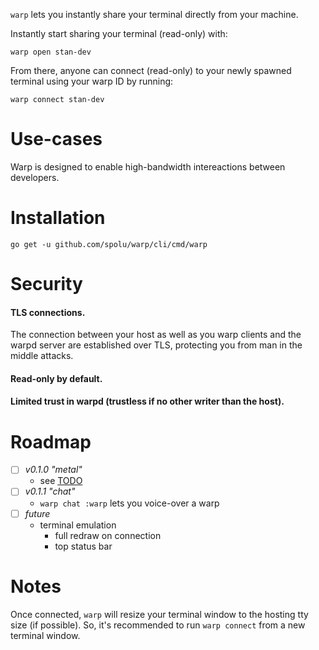 `warp` lets you instantly share your terminal directly from your machine.

Instantly start sharing your terminal (read-only) with:

```
warp open stan-dev
```
From there, anyone can connect (read-only) to your newly spawned terminal using
your warp ID by running:

```
warp connect stan-dev
```

# Use-cases

Warp is designed to enable high-bandwidth intereactions between developers.

# Installation

```
go get -u github.com/spolu/warp/cli/cmd/warp
```

# Security

#### TLS connections.

The connection between your host as well as you warp clients and the warpd
server are established over TLS, protecting you from man in the middle attacks.

#### Read-only by default.

#### Limited trust in warpd (trustless if no other writer than the host).

# Roadmap

- [ ] *v0.1.0 "metal"*
  - see [TODO](TODO)
- [ ] *v0.1.1 "chat"*
  - `warp chat :warp` lets you voice-over a warp
- [ ] *future*
  - terminal emulation
    - full redraw on connection
    - top status bar

# Notes

Once connected, `warp` will resize your terminal window to the hosting tty size
(if possible). So, it's recommended to run `warp connect` from a new terminal
window.  

